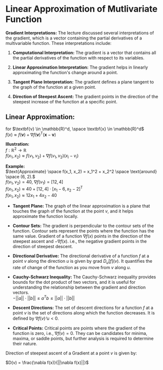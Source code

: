 # Linear Approximation of Mutlivariate Function 
**Gradient Interpretations:** The lecture discussed several interpretations of the gradient, which is a vector containing the partial derivatives of a multivariable function. These interpretations include:

1. **Computational Interpretation:** The gradient is a vector that contains all the partial derivatives of the function with respect to its variables.  

2. **Linear Approximation Interpretation:** The gradient helps in linearly approximating the function's change around a point.  

3. **Tangent Plane Interpretation:** The gradient defines a plane tangent to the graph of the function at a given point.  

3. **Direction of Steepest Ascent:** The gradient points in the direction of the steepest increase of the function at a specific point.


## Linear Approximation:
for $\textbf{v} \in \mathbb{R}^d, \space \textbf{x} \in \mathbb{R}^d$  
$f(x) \approx f(\textbf{v}) + \nabla f(\textbf{v})^\text{T}(\textbf{x}-\textbf{v})$

**Illustration:**  
$f: \mathbb{R}^2 \rightarrow \mathbb{R}$  
$f(x_1, x_2) \approx f(v_1, v_2) + \nabla f(v_1, v_2)(x_i - v_i)$  

**Example:**  
$\text{Approximate} \space f(x_1, x_2) = x_1^2 + x_2^2 \space \text{around} \space (6, 2).$  
$f(v_1, v_2) = 40,$ $\nabla f(v_1) = [12, 4]$  
$f(x_1, x_2) \approx 40 + [12, 4]\cdot[x_1 - 6, x_2 - 2]^\text{T}$  
$f(x_1, x_2) \approx 12x_1 + 4x_2 - 40$  

- **Tangent Plane:** The graph of the linear approximation is a plane that touches the graph of the function at the point $v$, and it helps approximate the function locally.

- **Contour Sets:** The gradient is perpendicular to the contour sets of the function. Contour sets represent the points where the function has the same value. Gradient of a function $\nabla f(x)$ points in the direction of the steepest ascent and $-\nabla f(x)$. i.e., the negative gradient points in the direction of steepest descent.    

- **Directional Derivative:** The directional derivative of a function $f$ at a point $v$ along the direction $u$ is given by grad $D_u[f](v)$. It quantifies the rate of change of the function as you move from $v$ along $u$.

- **Cauchy-Schwarz Inequality:** The Cauchy-Schwarz inequality provides bounds for the dot product of two vectors, and it is useful for understanding the relationship between the gradient and direction vectors.  
$-||a||\cdot||b|| \leq a^Tb \leq ||a||\cdot||b||$

- **Descent Directions:** The set of descent directions for a function $f$ at a point $v$ is the set of directions along which the function decreases. It is defined by $\nabla f(v)ᵀu < 0$.

- **Critical Points:** Critical points are points where the gradient of the function is zero, i.e., $\nabla f(v) = 0$. They can be candidates for minima, maxima, or saddle points, but further analysis is required to determine their nature.

Direction of steepest ascent of a Gradient at a point $v$ is given by:   

$D(v) = \frac{\nabla f(x)}{||\nabla f(x)||}$

